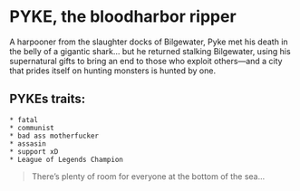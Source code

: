# PYKE, the bloodharbor ripper
 A harpooner from the slaughter docks of Bilgewater,
 Pyke met his death in the belly of a gigantic shark…
 but he returned stalking Bilgewater, using his supernatural
 gifts to bring an end to those who exploit others—and a city
 that prides itself on hunting monsters is hunted by one.
 
## PYKEs traits:
	* fatal
	* communist
	* bad ass motherfucker
	* assasin
	* support xD
	* League of Legends Champion

> There’s plenty of room for everyone at the bottom of the sea...
